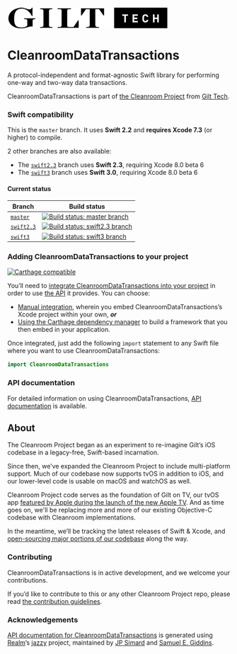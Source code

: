![Gilt Tech logo](https://raw.githubusercontent.com/gilt/Cleanroom/master/Assets/gilt-tech-logo.png)

# CleanroomDataTransactions

A protocol-independent and format-agnostic Swift library for performing one-way and two-way data transactions.

CleanroomDataTransactions is part of [the Cleanroom Project](https://github.com/gilt/Cleanroom) from [Gilt Tech](http://tech.gilt.com).


### Swift compatibility

This is the `master` branch. It uses **Swift 2.2** and **requires Xcode 7.3** (or higher) to compile.

2 other branches are also available:

- The [`swift2.3`](https://github.com/emaloney/CleanroomDataTransactions/tree/swift2.3) branch uses **Swift 2.3**, requiring Xcode 8.0 beta 6
- The [`swift3`](https://github.com/emaloney/CleanroomDataTransactions/tree/swift3) branch uses **Swift 3.0**, requiring Xcode 8.0 beta 6


#### Current status

Branch|Build status
--------|------------------------
[`master`](https://github.com/emaloney/CleanroomDataTransactions)|[![Build status: master branch](https://travis-ci.org/emaloney/CleanroomDataTransactions.svg?branch=master)](https://travis-ci.org/emaloney/CleanroomDataTransactions)
[`swift2.3`](https://github.com/emaloney/CleanroomDataTransactions/tree/swift2.3)|[![Build status: swift2.3 branch](https://travis-ci.org/emaloney/CleanroomDataTransactions.svg?branch=swift2.3)](https://travis-ci.org/emaloney/CleanroomDataTransactions)
[`swift3`](https://github.com/emaloney/CleanroomDataTransactions/tree/swift3)|[![Build status: swift3 branch](https://travis-ci.org/emaloney/CleanroomDataTransactions.svg?branch=swift3)](https://travis-ci.org/emaloney/CleanroomDataTransactions)


### Adding CleanroomDataTransactions to your project

[![Carthage compatible](https://img.shields.io/badge/Carthage-compatible-4BC51D.svg?style=flat)](https://github.com/Carthage/Carthage)

You’ll need to [integrate CleanroomDataTransactions into your project](https://github.com/emaloney/CleanroomDataTransactions/blob/master/INTEGRATION.md) in order to use [the API](https://rawgit.com/emaloney/CleanroomDataTransactions/master/Documentation/API/index.html) it provides. You can choose:

- [Manual integration](https://github.com/emaloney/CleanroomDataTransactions/blob/master/INTEGRATION.md#manual-integration), wherein you embed CleanroomDataTransactions’s Xcode project within your own, **_or_**
- [Using the Carthage dependency manager](https://github.com/emaloney/CleanroomDataTransactions/blob/master/INTEGRATION.md#carthage-integration) to build a framework that you then embed in your application.

Once integrated, just add the following `import` statement to any Swift file where you want to use CleanroomDataTransactions:

```swift
import CleanroomDataTransactions
```


### API documentation

For detailed information on using CleanroomDataTransactions, [API documentation](https://rawgit.com/emaloney/CleanroomDataTransactions/master/Documentation/API/index.html) is available.


## About

The Cleanroom Project began as an experiment to re-imagine Gilt’s iOS codebase in a legacy-free, Swift-based incarnation.

Since then, we’ve expanded the Cleanroom Project to include multi-platform support. Much of our codebase now supports tvOS in addition to iOS, and our lower-level code is usable on macOS and watchOS as well.

Cleanroom Project code serves as the foundation of Gilt on TV, our tvOS app [featured by Apple during the launch of the new Apple TV](http://www.apple.com/apple-events/september-2015/). And as time goes on, we'll be replacing more and more of our existing Objective-C codebase with Cleanroom implementations.

In the meantime, we’ll be tracking the latest releases of Swift & Xcode, and [open-sourcing major portions of our codebase](https://github.com/gilt/Cleanroom#open-source-by-default) along the way.


### Contributing

CleanroomDataTransactions is in active development, and we welcome your contributions.

If you’d like to contribute to this or any other Cleanroom Project repo, please read [the contribution guidelines](https://github.com/gilt/Cleanroom#contributing-to-the-cleanroom-project).


### Acknowledgements

[API documentation for CleanroomDataTransactions](https://rawgit.com/emaloney/CleanroomDataTransactions/master/Documentation/API/index.html) is generated using [Realm](http://realm.io)’s [jazzy](https://github.com/realm/jazzy/) project, maintained by [JP Simard](https://github.com/jpsim) and [Samuel E. Giddins](https://github.com/segiddins).

